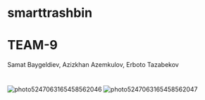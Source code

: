 # smarttrashbin
# TEAM-9
Samat Baygeldiev, Azizkhan Azemkulov, Erboto Tazabekov
#

![photo5247063165458562046](https://user-images.githubusercontent.com/72734736/171812437-79028860-ac4f-485f-98c0-26c3b68598cf.jpg)
![photo5247063165458562047](https://user-images.githubusercontent.com/72734736/171812465-25c51b9e-f7e4-4c18-b1d8-65fa3edb7888.jpg)
